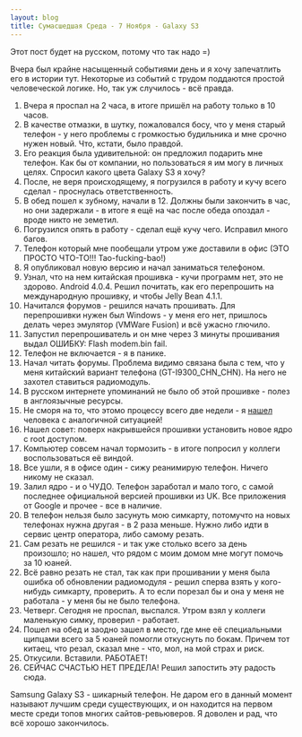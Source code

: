 ```yaml
---
layout: blog
title: Сумасшедшая Среда - 7 Ноября - Galaxy S3
---
```


Этот пост будет на русском, потому что так надо =)

Вчера был крайне насыщенный событиями день и я хочу запечатлить его в истории тут.
Некоторые из событий с трудом поддаются простой человеческой логике. Но, так уж случилось - всё правда.

<ol>
<li>Вчера я проспал на 2 часа, в итоге пришёл на работу только в 10 часов.</li>
<li>В качестве отмазки, в шутку, пожаловался босу, что у меня старый телефон - у него проблемы с громкостью будильника и мне срочно нужен новый. Что, кстати, было правдой. </li>
<li>Его реакция была удивительной: он предложил подарить мне телефон. Как бы от компании, но пользоваться я им могу в личных целях. Спросил какого цвета Galaxy S3 я хочу? </li> 
<li>После, не веря происходящему, я погрузился в работу и кучу всего сделал - проснулась ответственность. </li>
<li>В обед пошел к зубному, начали в 12. Должны были закончить в час, но они задержали - в итоге я ещё на час после обеда опоздал - вроде никто не земетил. </li>
<li>Погрузился опять в работу - сделал ещё кучу чего. Исправил много багов. </li>
<li>Телефон который мне пообещали утром уже доставили в офис (ЭТО ПРОСТО ЧТО-ТО!!! Tao-fucking-bao!) </li>
<li>Я опубликовал новую версию и начал заниматься телефоном. </li>
<li>Узнал, что на нем китайская прошивка - кучи программ нет, это не здорово. Android 4.0.4. Решил почитать, как его перепрошить на международную прошивку, и чтобы Jelly Bean 4.1.1. </li>
<li>Начитался форумов - решился начать прошивать. Для перепрошивки нужен был Windows - у меня его нет, пришлось делать через эмулятор (VMWare Fusion) и всё ужасно глючило. </li>
<li>Запустил перепрошиватель и он мне через 3 минуты прошивания выдал ОШИБКУ: Flash modem.bin fail. </li>
<li>Телефон не включается - я в панике. </li>
<li>Начал читать форумы. Проблема видимо связана была с тем, что у меня китайский вариант телефона (GT-I9300_CHN_CHN). На него не захотел ставиться радиомодуль. </li>
<li>В русском интернете упоминаний не было об этой прошивке - полез в англоязычные ресурсы. </li>
<li>Не сморя на то, что этомо процессу всего две недели - я <a href="http://forum.xda-developers.com/showthread.php?p=33827308">нашел</a> человека с аналогичной ситуацией! </li>
<li>Нашел совет: поверх накрывшейся прошивки установить новое ядро с root доступом. </li>
<li>Компьютер совсем начал тормозить - в итоге попросил у коллеги воспользоваться её виндой. </li>
<li>Все ушли, я в офисе один - сижу реанимирую телефон. Ничего никому не сказал. </li>
<li>Залил ядро - и о ЧУДО. Телефон заработал и мало того, с самой последнее официальной версией прошивки из UK. Все приложения от Google и прочее - все в наличие. </li>
<li>В телефон нельзя было засунуть мою симкарту, потомучто на новых телефонах нужна другая - в 2 раза меньше. Нужно либо идти в сервис центр оператора, либо самому резать. </li>
<li>Сам резать не решился - и так уже столько всего за день произошло; но нашел, что рядом с моим домом мне могут помочь за 10 юаней. </li>
<li>Всё равно резать не стал, так как при прошивании у меня была ошибка об обновлении радиомодуля - решил сперва взять у кого-нибудь симкарту, проверить. А то если порезал бы и она у меня не работала - у меня бы не было телефона. </li>
<li>Четверг. Сегодня не проспал, выспался. Утром взял у коллеги маленькую симку, проверил - работает. </li>
<li>Пошел на обед и заодно зашел в место, где мне её специальными щипцами всего за 5 юаней помогли откуснуть по бокам. Причем тот китаец, что резал, сказал мне - что, мол, на мой страх и риск. </li>
<li>Откусили. Вставили. РАБОТАЕТ! </li>
<li>СЕЙЧАС СЧАСТЬЮ НЕТ ПРЕДЕЛА! Решил запостить эту радость сюда. </li>
</ol>

Samsung Galaxy S3 - шикарный телефон. Не даром его в данный момент называют лучшим среди существующих, и он находится на первом месте среди топов многих сайтов-ревьюверов.
Я доволен и рад, что всё хорошо закончилось. 